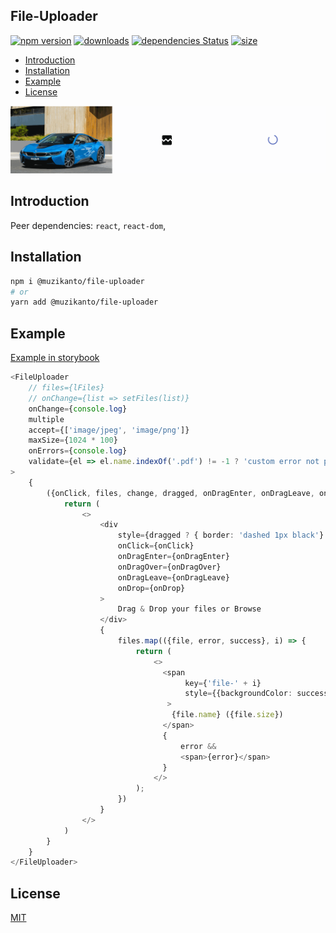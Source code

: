 ## File-Uploader

[![npm version](https://badge.fury.io/js/%40muzikanto%2Ffile-uploader.svg)](https://badge.fury.io/js/%40muzikanto%2Ffile-uploader)
[![downloads](https://img.shields.io/npm/dm/@muzikanto/file-uploader.svg)](https://www.npmjs.com/package/@muzikanto/file-uploader)
[![dependencies Status](https://david-dm.org/muzikanto/file-uploader/status.svg)](https://david-dm.org/muzikanto/file-uploader)
[![size](https://img.shields.io/bundlephobia/minzip/@muzikanto/file-uploader)](https://bundlephobia.com/result?p=@muzikanto/file-uploader)

<!-- TOC -->

-  [Introduction](#introduction)
-  [Installation](#installation)
-  [Example](#example)
-  [License](#license)

<!-- /TOC -->

![](https://github.com/Muzikanto/picture/blob/master/picture.gif?raw=true)

## Introduction

Peer dependencies: `react`, `react-dom`,
 
## Installation

```sh
npm i @muzikanto/file-uploader
# or
yarn add @muzikanto/file-uploader
```

## Example

[Example in storybook](https://muzikanto.github.io/file-uploader)

```typescript jsx
<FileUploader
    // files={lFiles}
    // onChange={list => setFiles(list)}
    onChange={console.log}
    multiple
    accept={['image/jpeg', 'image/png']}
    maxSize={1024 * 100}
    onErrors={console.log}
    validate={el => el.name.indexOf('.pdf') != -1 ? 'custom error not pdf' : undefined}
>
    {
        ({onClick, files, change, dragged, onDragEnter, onDragLeave, onDragOver, onDrop}) => {
            return (
                <>
                    <div
                        style={dragged ? { border: 'dashed 1px black'} : undefined}
                        onClick={onClick}
                        onDragEnter={onDragEnter}
                        onDragOver={onDragOver}
                        onDragLeave={onDragLeave}
                        onDrop={onDrop}
                    >
                        Drag & Drop your files or Browse
                    </div>
                    {
                        files.map(({file, error, success}, i) => {
                            return (
                                <>
                                  <span
                                       key={'file-' + i}
                                       style={{backgroundColor: success ? 'green' : 'red'}}
                                   >
                                    {file.name} ({file.size})
                                  </span>  
                                  {
                                      error &&
                                      <span>{error}</span>
                                  }
                                </>
                            );
                        })
                    }
                </>
            )
        }
    }
</FileUploader>
```

## License

[MIT](LICENSE)

